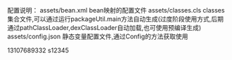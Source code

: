 

配置说明：
assets/bean.xml          bean映射的配置文件
assets/classes.cls       classes集合文件,可以通过运行packageUtil.main方法自动生成(过度阶段使用方式,后期通过pathClassLoader,dexClassLoader自动加载,也可使用预编译生成)
assets/config.json       静态变量配置文件,通过Config的方法获取使用


13107689332
s12345


